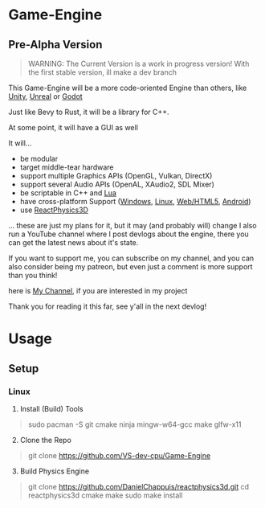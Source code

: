 # Game-Engine
## Pre-Alpha Version

> WARNING: The Current Version is a work in progress version!
> With the first stable version, ill make a dev branch

This Game-Engine will be a more code-oriented Engine than others, like [Unity](https://unity.com/), [Unreal](https://www.unrealengine.com/en-US) or [Godot](https://godotengine.org/)

Just like Bevy to Rust,
it will be a library for C++.

At some point, it will have a GUI as well

It will...
- be modular
- target middle-tear hardware
- support multiple Graphics APIs (OpenGL, Vulkan, DirectX)
- support several Audio APIs (OpenAL, XAudio2, SDL Mixer)
- be scriptable in C++ and [Lua](https://www.lua.org/about.html)
- have cross-platform Support ([Windows](https://www.mingw-w64.org/), [Linux](https://gcc.gnu.org/), [Web/HTML5](https://emscripten.org/), [Android](https://developer.android.com))
- use [ReactPhysics3D](https://reactphysics3d.com)

... these are just my plans for it, but it may (and probably will) change
I also run a YouTube channel where I post devlogs about the engine, there you can get the latest news about it's state.

If you want to support me, you can subscribe on my channel, and you can also consider being my patreon, but even just a comment is more support than you think!

here is [My Channel](https://www.youtube.com/channel/UCR8z9TUZnUDvs0XR0DUEnmw), if you are interested in my project

Thank you for reading it this far, see y'all in the next devlog!

# Usage

## Setup

### Linux

1. Install (Build) Tools
> sudo pacman -S git cmake ninja mingw-w64-gcc make glfw-x11

2. Clone the Repo
> git clone https://github.com/VS-dev-cpu/Game-Engine

3. Build Physics Engine
> git clone https://github.com/DanielChappuis/reactphysics3d.git
> cd reactphysics3d
> cmake
> make
> sudo make install